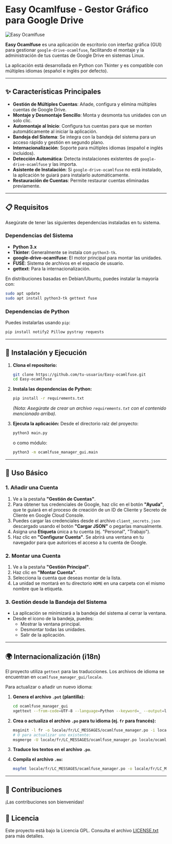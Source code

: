 # Easy Ocamlfuse - Gestor Gráfico para Google Drive

![Easy Ocamlfuse](https://imgur.com/gallery/easy-ocamlfuse-Yx3A1ax)

**Easy Ocamlfuse** es una aplicación de escritorio con interfaz gráfica (GUI) para gestionar `google-drive-ocamlfuse`, facilitando el montaje y la administración de tus cuentas de Google Drive en sistemas Linux.

La aplicación está desarrollada en Python con Tkinter y es compatible con múltiples idiomas (español e inglés por defecto).

---

## ✨ Características Principales

- **Gestión de Múltiples Cuentas**: Añade, configura y elimina múltiples cuentas de Google Drive.
- **Montaje y Desmontaje Sencillo**: Monta y desmonta tus unidades con un solo clic.
- **Automontaje al Inicio**: Configura tus cuentas para que se monten automáticamente al iniciar la aplicación.
- **Bandeja del Sistema**: Se integra con la bandeja del sistema para un acceso rápido y gestión en segundo plano.
- **Internacionalización**: Soporte para múltiples idiomas (español e inglés incluidos).
- **Detección Automática**: Detecta instalaciones existentes de `google-drive-ocamlfuse` y las importa.
- **Asistente de Instalación**: Si `google-drive-ocamlfuse` no está instalado, la aplicación te guiará para instalarlo automáticamente.
- **Restauración de Cuentas**: Permite restaurar cuentas eliminadas previamente.

---

## 📋 Requisitos

Asegúrate de tener las siguientes dependencias instaladas en tu sistema.

### Dependencias del Sistema
- **Python 3.x**
- **Tkinter**: Generalmente se instala con `python3-tk`.
- **google-drive-ocamlfuse**: El motor principal para montar las unidades.
- **FUSE**: Sistema de archivos en el espacio de usuario.
- **gettext**: Para la internacionalización.

En distribuciones basadas en Debian/Ubuntu, puedes instalar la mayoría con:
```bash
sudo apt update
sudo apt install python3-tk gettext fuse
```

### Dependencias de Python
Puedes instalarlas usando `pip`:
```bash
pip install notify2 Pillow pystray requests
```

---

## 🚀 Instalación y Ejecución

1.  **Clona el repositorio:**
    ```bash
    git clone https://github.com/tu-usuario/Easy-ocamlfuse.git
    cd Easy-ocamlfuse
    ```

2.  **Instala las dependencias de Python:**
    ```bash
    pip install -r requirements.txt
    ```
    *(Nota: Asegúrate de crear un archivo `requirements.txt` con el contenido mencionado arriba).*

3.  **Ejecuta la aplicación:**
    Desde el directorio raíz del proyecto:
    ```bash
    python3 main.py
    ```
    o como módulo:
    ```bash
    python3 -m ocamlfuse_manager_gui.main
    ```

---

## 📖 Uso Básico

### 1. Añadir una Cuenta

1.  Ve a la pestaña **"Gestión de Cuentas"**.
2.  Para obtener tus credenciales de Google, haz clic en el botón **"Ayuda"**, que te guiará en el proceso de creación de un ID de Cliente y Secreto de Cliente en Google Cloud Console.
3.  Puedes cargar las credenciales desde el archivo `client_secrets.json` descargado usando el botón **"Cargar JSON"** o pegarlas manualmente.
4.  Asigna una **Etiqueta** única a tu cuenta (ej. "Personal", "Trabajo").
5.  Haz clic en **"Configurar Cuenta"**. Se abrirá una ventana en tu navegador para que autorices el acceso a tu cuenta de Google.

### 2. Montar una Cuenta

1.  Ve a la pestaña **"Gestión Principal"**.
2.  Haz clic en **"Montar Cuenta"**.
3.  Selecciona la cuenta que deseas montar de la lista.
4.  La unidad se montará en tu directorio `HOME` en una carpeta con el mismo nombre que la etiqueta.

### 3. Gestión desde la Bandeja del Sistema

- La aplicación se minimizará a la bandeja del sistema al cerrar la ventana.
- Desde el icono de la bandeja, puedes:
    - Mostrar la ventana principal.
    - Desmontar todas las unidades.
    - Salir de la aplicación.

---

## 🌍 Internacionalización (i18n)

El proyecto utiliza `gettext` para las traducciones. Los archivos de idioma se encuentran en `ocamlfuse_manager_gui/locale`.

Para actualizar o añadir un nuevo idioma:

1.  **Genera el archivo `.pot` (plantilla):**
    ```bash
    cd ocamlfuse_manager_gui
    xgettext --from-code=UTF-8 --language=Python --keyword=_ --output=locale/ocamlfuse_manager.pot --files-from=locale/POTFILES.in
    ```

2.  **Crea o actualiza el archivo `.po` para tu idioma (ej. `fr` para francés):**
    ```bash
    msginit -l fr -o locale/fr/LC_MESSAGES/ocamlfuse_manager.po -i locale/ocamlfuse_manager.pot
    # O para actualizar uno existente:
    msgmerge -U locale/fr/LC_MESSAGES/ocamlfuse_manager.po locale/ocamlfuse_manager.pot
    ```

3.  **Traduce los textos en el archivo `.po`**.

4.  **Compila el archivo `.mo`:**
    ```bash
    msgfmt locale/fr/LC_MESSAGES/ocamlfuse_manager.po -o locale/fr/LC_MESSAGES/ocamlfuse_manager.mo
    ```

---

## 🤝 Contribuciones

¡Las contribuciones son bienvenidas! 

## 📜 Licencia

Este proyecto está bajo la Licencia GPL. Consulta el archivo [LICENSE.txt](ocamlfuse_manager_gui/assets/resources/LICENSE.txt) para más detalles.
